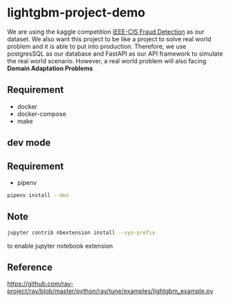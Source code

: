 # lightgbm-project-demo
We are using the kaggle competition [IEEE-CIS Fraud Detection](https://www.kaggle.com/c/ieee-fraud-detection/data) as our dataset. We also want this project to be like a project to solve real world problem and it is able to put into production. 
Therefore, we use postgresSQL as our database and FastAPI as our API framework to simulate the real world scenario. However, a real world problem will also facing **Domain Adaptation Problems** 

## Requirement
- docker
- docker-compose
- make 

## dev mode
## Requirement
- pipenv 
```bash
pipenv install --dev
```
## Note
```bash
jupyter contrib nbextension install --sys-prefix
```
to enable jupyter notebook extension

## Reference
https://github.com/ray-project/ray/blob/master/python/ray/tune/examples/lightgbm_example.py